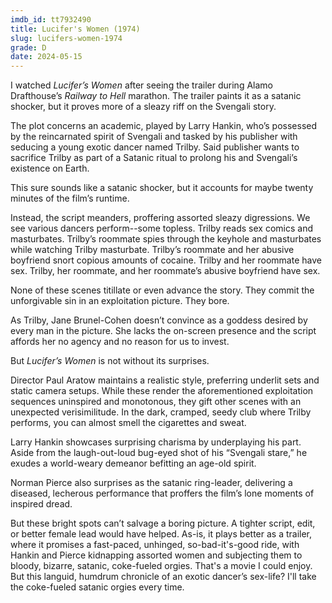 ```yaml
---
imdb_id: tt7932490
title: Lucifer's Women (1974)
slug: lucifers-women-1974
grade: D
date: 2024-05-15
---
```


I watched _Lucifer’s Women_ after seeing the trailer during Alamo Drafthouse’s _Railway to Hell_ marathon. The trailer paints it as a satanic shocker, but it proves more of a sleazy riff on the Svengali story.

<!-- end -->

The plot concerns an academic, played by Larry Hankin, who’s possessed by the reincarnated spirit of Svengali and tasked by his publisher with seducing a young exotic dancer named Trilby. Said publisher wants to sacrifice Trilby as part of a Satanic ritual to prolong his and Svengali’s existence on Earth.

This sure sounds like a satanic shocker, but it accounts for maybe twenty minutes of the film’s runtime.

Instead, the script meanders, proffering assorted sleazy digressions. We see various dancers perform--some topless. Trilby reads sex comics and masturbates. Trilby’s roommate spies through the keyhole and masturbates while watching Trilby masturbate. Trilby’s roommate and her abusive boyfriend snort copious amounts of cocaine. Trilby and her roommate have sex. Trilby, her roommate, and her roommate’s abusive boyfriend have sex.

None of these scenes titillate or even advance the story. They commit the unforgivable sin in an exploitation picture. They bore.

As Trilby, Jane Brunel-Cohen doesn’t convince as a goddess desired by every man in the picture. She lacks the on-screen presence and the script affords her no agency and no reason for us to invest.

But _Lucifer’s Women_ is not without its surprises.

Director Paul Aratow maintains a realistic style, preferring underlit sets and static camera setups. While these render the aforementioned exploitation sequences uninspired and monotonous, they gift other scenes with an unexpected verisimilitude. In the dark, cramped, seedy club where Trilby performs, you can almost smell the cigarettes and sweat.

Larry Hankin showcases surprising charisma by underplaying his part. Aside from the laugh-out-loud bug-eyed shot of his “Svengali stare,” he exudes a world-weary demeanor befitting an age-old spirit.

Norman Pierce also surprises as the satanic ring-leader, delivering a diseased, lecherous performance that proffers the film’s lone moments of inspired dread.

But these bright spots can’t salvage a boring picture. A tighter script, edit, or better female lead would have helped. As-is, it plays better as a trailer, where it promises a fast-paced, unhinged, so-bad-it's-good ride, with Hankin and Pierce kidnapping assorted women and subjecting them to bloody, bizarre, satanic, coke-fueled orgies. That's a movie I could enjoy. But this languid, humdrum chronicle of an exotic dancer’s sex-life? I'll take the coke-fueled satanic orgies every time.
